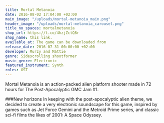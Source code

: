 ```yaml
---
title: Mortal Metanoia
date: 2016-08-02 17:04:00 +02:00
main_image: "/uploads/mortal-metanoia_main.png"
header_image: "/uploads/mortal-metanoia_carousel.png"
title_no_spaces: mortalmetanoia
shop_url: https://t.co/4hzjZctQ8r
shop_name: this link.
available_at: The game can be downloaded from
release_date: 2016-07-31 00:00:00 +02:00
developer: Murzy and Mattie
genre: Sidescrolling shootformer
music_genre: Electronic
featured_instrument: Synth
roles: OST
---
```


Mortal Metanoia is an action-packed alien platform shooter made in 72 hours for The Post-Apocalyptic GMC Jam #1.

###New horizons
In keeping with the post-apocalyptic alien theme, we decided to create a very electronic soundscape for this game, inspired by games such as Jet Force Gemini and the Metroid Prime series, and classic sci-fi films the likes of 2001: A Space Odyssey.
